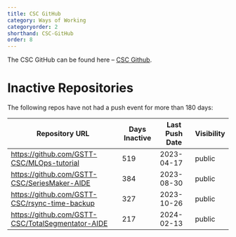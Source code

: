 ```yaml
---
title: CSC GitHub
category: Ways of Working
categoryorder: 2
shorthand: CSC-GitHub
order: 8
---
```


The CSC GitHub can be found here – <a href="https://github.com/GSTT-CSC/">CSC Github</a>.

# Inactive Repositories

The following repos have not had a push event for more than 180 days:

| Repository URL | Days Inactive | Last Push Date | Visibility |
| --- | --- | --- | --- |
| https://github.com/GSTT-CSC/MLOps-tutorial | 519 | 2023-04-17 | public |
| https://github.com/GSTT-CSC/SeriesMaker-AIDE | 384 | 2023-08-30 | public |
| https://github.com/GSTT-CSC/rsync-time-backup | 327 | 2023-10-26 | public |
| https://github.com/GSTT-CSC/TotalSegmentator-AIDE | 217 | 2024-02-13 | public |

